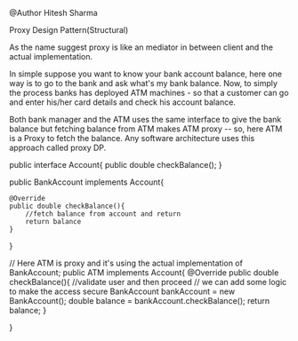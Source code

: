 @Author Hitesh Sharma

Proxy Design Pattern(Structural)

As the name suggest proxy is like an mediator in between client and the actual implementation.

In simple suppose you want to know your bank account balance, here one way is to go to the bank
and ask what's my bank balance. Now, to simply the process banks has deployed ATM machines - so that
a customer can go and enter his/her card details and check his account balance.

Both bank manager and the ATM uses the same interface to give the bank balance but fetching balance
from ATM makes ATM proxy -- so, here ATM is a Proxy to fetch the balance.
Any software architecture uses this approach called proxy DP.


public interface Account{
    public double checkBalance();
}

public BankAccount implements Account{

    @Override
    public double checkBalance(){
        //fetch balance from account and return
        return balance
    }

}

// Here ATM is proxy and it's using the actual implementation of BankAccount;
public ATM implements Account{
    @Override
    public double checkBalance(){
        //validate user and then proceed
        // we can add some logic to make the access secure
        BankAccount bankAccount = new BankAccount();
        double balance =  bankAccount.checkBalance();
        return balance;
    }

}
